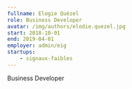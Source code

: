 ```yaml
---
fullname: Elogie Quézel
role: Business Developer
avatar: /img/authors/elodie.quezel.jpg
start: 2018-10-01
end: 2019-04-01
employer: admin/eig
startups:
    - signaux-faibles
---
```


Business Developer
